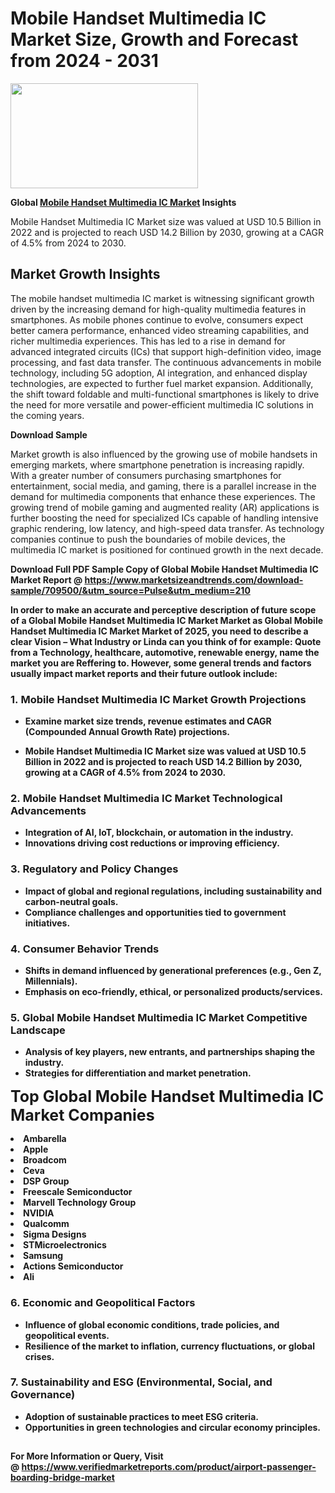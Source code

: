 <H1>Mobile Handset Multimedia IC Market Size, Growth and Forecast from 2024 - 2031</H1><img class="aligncenter size-medium wp-image-584254" src="https://thirdeyenews.in/wp-content/uploads/2024/09/Global-Market-Research-300x168.jpeg" alt="" width="300" height="168" /><p><strong>Global&nbsp;<a href="https://www.marketsizeandtrends.com/download-sample/709500/&amp;utm_source=Pulse&amp;utm_medium=210">Mobile Handset Multimedia IC Market</a> Insights</strong></p><p>Mobile Handset Multimedia IC Market size was valued at USD 10.5 Billion in 2022 and is projected to reach USD 14.2 Billion by 2030, growing at a CAGR of 4.5% from 2024 to 2030.</p><p><h2>Market Growth Insights</h2> <p>The mobile handset multimedia IC market is witnessing significant growth driven by the increasing demand for high-quality multimedia features in smartphones. As mobile phones continue to evolve, consumers expect better camera performance, enhanced video streaming capabilities, and richer multimedia experiences. This has led to a rise in demand for advanced integrated circuits (ICs) that support high-definition video, image processing, and fast data transfer. The continuous advancements in mobile technology, including 5G adoption, AI integration, and enhanced display technologies, are expected to further fuel market expansion. Additionally, the shift toward foldable and multi-functional smartphones is likely to drive the need for more versatile and power-efficient multimedia IC solutions in the coming years.</p> <p><strong>Download Sample</strong></p> <p>Market growth is also influenced by the growing use of mobile handsets in emerging markets, where smartphone penetration is increasing rapidly. With a greater number of consumers purchasing smartphones for entertainment, social media, and gaming, there is a parallel increase in the demand for multimedia components that enhance these experiences. The growing trend of mobile gaming and augmented reality (AR) applications is further boosting the need for specialized ICs capable of handling intensive graphic rendering, low latency, and high-speed data transfer. As technology companies continue to push the boundaries of mobile devices, the multimedia IC market is positioned for continued growth in the next decade.</p> <p><strong></p><p><span class=""><strong>Download Full PDF Sample Copy of Global Mobile Handset Multimedia IC Market Report</strong> @ <a href="https://www.marketsizeandtrends.com/download-sample/709500/&amp;utm_source=Pulse&amp;utm_medium=210" target="_blank">https://www.marketsizeandtrends.com/download-sample/709500/&amp;utm_source=Pulse&amp;utm_medium=210</a></span></p><p>In order to make an accurate and perceptive description of future scope of a Global&nbsp;Mobile Handset Multimedia IC Market Market as Global&nbsp;Mobile Handset Multimedia IC Market Market of 2025, you need to describe a clear Vision &ndash; What Industry or Linda can you think of for example: Quote from a Technology, healthcare, automotive, renewable energy, name the market you are Reffering to. However, some general trends and factors usually impact market reports and their future outlook include:</p><h3>1.&nbsp;<strong>Mobile Handset Multimedia IC Market Growth Projections</strong></h3><ul><li>Examine market size trends, revenue estimates and CAGR (Compounded Annual Growth Rate) projections.</li><li><p>Mobile Handset Multimedia IC Market size was valued at USD 10.5 Billion in 2022 and is projected to reach USD 14.2 Billion by 2030, growing at a CAGR of 4.5% from 2024 to 2030.</p></li></ul><h3>2.&nbsp;<strong>Mobile Handset Multimedia IC Market Technological Advancements</strong></h3><ul><li>Integration of AI, IoT, blockchain, or automation in the industry.</li><li>Innovations driving cost reductions or improving efficiency.</li></ul><h3>3.&nbsp;<strong>Regulatory and Policy Changes</strong></h3><ul><li>Impact of global and regional regulations, including sustainability and carbon-neutral goals.</li><li>Compliance challenges and opportunities tied to government initiatives.</li></ul><h3>4.&nbsp;<strong>Consumer Behavior Trends</strong></h3><ul><li>Shifts in demand influenced by generational preferences (e.g., Gen Z, Millennials).</li><li>Emphasis on eco-friendly, ethical, or personalized products/services.</li></ul><h3>5.&nbsp;<strong>Global Mobile Handset Multimedia IC Market Competitive Landscape</strong></h3><ul><li>Analysis of key players, new entrants, and partnerships shaping the industry.</li><li>Strategies for differentiation and market penetration.</li></ul><p data-pm-slice="1 1 []"><span style="color: inherit; font-family: inherit; font-size: 25px;">Top Global Mobile Handset Multimedia IC Market Companies</span></p><div class="" data-test-id=""><p><li>Ambarella</li><li> Apple</li><li> Broadcom</li><li> Ceva</li><li> DSP Group</li><li> Freescale Semiconductor</li><li> Marvell Technology Group</li><li> NVIDIA</li><li> Qualcomm</li><li> Sigma Designs</li><li> STMicroelectronics</li><li> Samsung</li><li> Actions Semiconductor</li><li> Ali</li></p></div><h3>6.&nbsp;<strong>Economic and Geopolitical Factors</strong></h3><ul><li>Influence of global economic conditions, trade policies, and geopolitical events.</li><li>Resilience of the market to inflation, currency fluctuations, or global crises.</li></ul><h3>7.&nbsp;<strong>Sustainability and ESG (Environmental, Social, and Governance)</strong></h3><ul><li>Adoption of sustainable practices to meet ESG criteria.</li><li>Opportunities in green technologies and circular economy principles.</li></ul><h2><strong style="font-size: 14px;">For More Information or Query, Visit @&nbsp;</strong><a style="background-color: #ffffff; font-size: 14px;" href="https://www.marketsizeandtrends.com/report/mobile-handset-multimedia-ic-market/" target="_blank">https://www.verifiedmarketreports.com/product/airport-passenger-boarding-bridge-market</a></h2>
